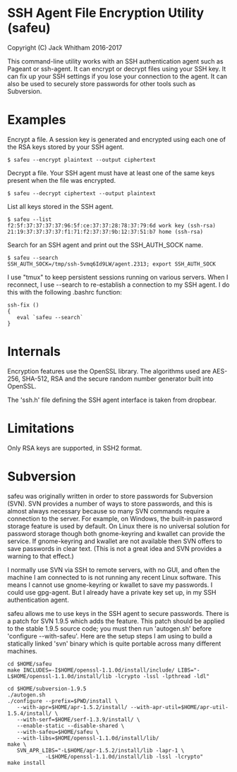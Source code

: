 # SSH Agent File Encryption Utility (safeu)

Copyright (C) Jack Whitham 2016-2017

This command-line utility works with an SSH authentication agent such as Pageant or ssh-agent.
It can encrypt or decrypt files using your SSH key. It can fix up your SSH settings if you
lose your connection to the agent. It can also be used to securely store passwords for other 
tools such as Subversion.


# Examples

Encrypt a file. A session key is generated and encrypted using each one of the RSA keys stored by your SSH agent.

    $ safeu --encrypt plaintext --output ciphertext

Decrypt a file. Your SSH agent must have at least one of the same keys present when the file was encrypted.

    $ safeu --decrypt ciphertext --output plaintext

List all keys stored in the SSH agent.

    $ safeu --list
    f2:5f:37:37:37:37:96:5f:ce:37:37:28:78:37:79:6d work key (ssh-rsa)
    21:19:37:37:37:37:f1:71:f2:37:37:9b:12:37:51:b7 home (ssh-rsa)

Search for an SSH agent and print out the SSH_AUTH_SOCK name.

    $ safeu --search
    SSH_AUTH_SOCK=/tmp/ssh-5vmq6Id9LW/agent.2313; export SSH_AUTH_SOCK

I use "tmux" to keep persistent sessions running on various servers. When I reconnect, I use --search 
to re-establish a connection to my SSH agent. I do this with the following .bashrc function:

    ssh-fix ()
    {
       eval `safeu --search`
    }


# Internals

Encryption features use the OpenSSL library. The algorithms used are AES-256, SHA-512, RSA
and the secure random number generator built into OpenSSL.

The 'ssh.h' file defining the SSH agent interface is taken from dropbear. 


# Limitations

Only RSA keys are supported, in SSH2 format.


# Subversion

safeu was originally written in order to store passwords for Subversion (SVN). SVN provides
a number of ways to store passwords, and this is almost always necessary because so many SVN
commands require a connection to the server. For example, on Windows, the built-in password
storage feature is used by default. On Linux there is no universal solution for password storage
though both gnome-keyring and kwallet can provide the service. If gnome-keyring and kwallet
are not available then SVN offers to save passwords in clear text. (This is not a great idea
and SVN provides a warning to that effect.)

I normally use SVN via SSH to remote servers, with no GUI, and often the machine I am 
connected to is not running any recent Linux software. This means I cannot use gnome-keyring
or kwallet to save my passwords. I could use gpg-agent. But I already have a private key set up,
in my SSH authentication agent.

safeu allows me to use keys in the SSH agent to secure passwords. There is a patch for SVN 1.9.5
which adds the feature. This patch should be applied to the stable 1.9.5 source code; you
must then run 'autogen.sh' before 'configure --with-safeu'. Here are the setup steps I am using to build
a statically linked 'svn' binary which is quite portable across many different machines.

    cd $HOME/safeu
    make INCLUDES=-I$HOME/openssl-1.1.0d/install/include/ LIBS="-L$HOME/openssl-1.1.0d/install/lib -lcrypto -lssl -lpthread -ldl"

    cd $HOME/subversion-1.9.5
    ./autogen.sh
    ./configure --prefix=$PWD/install \
       --with-apr=$HOME/apr-1.5.2/install/ --with-apr-util=$HOME/apr-util-1.5.4/install/ \
       --with-serf=$HOME/serf-1.3.9/install/ \
       --enable-static --disable-shared \
       --with-safeu=$HOME/safeu \
       --with-libs=$HOME/openssl-1.1.0d/install/lib/
    make \
       SVN_APR_LIBS="-L$HOME/apr-1.5.2/install/lib -lapr-1 \
                -L$HOME/openssl-1.1.0d/install/lib -lssl -lcrypto"
    make install



